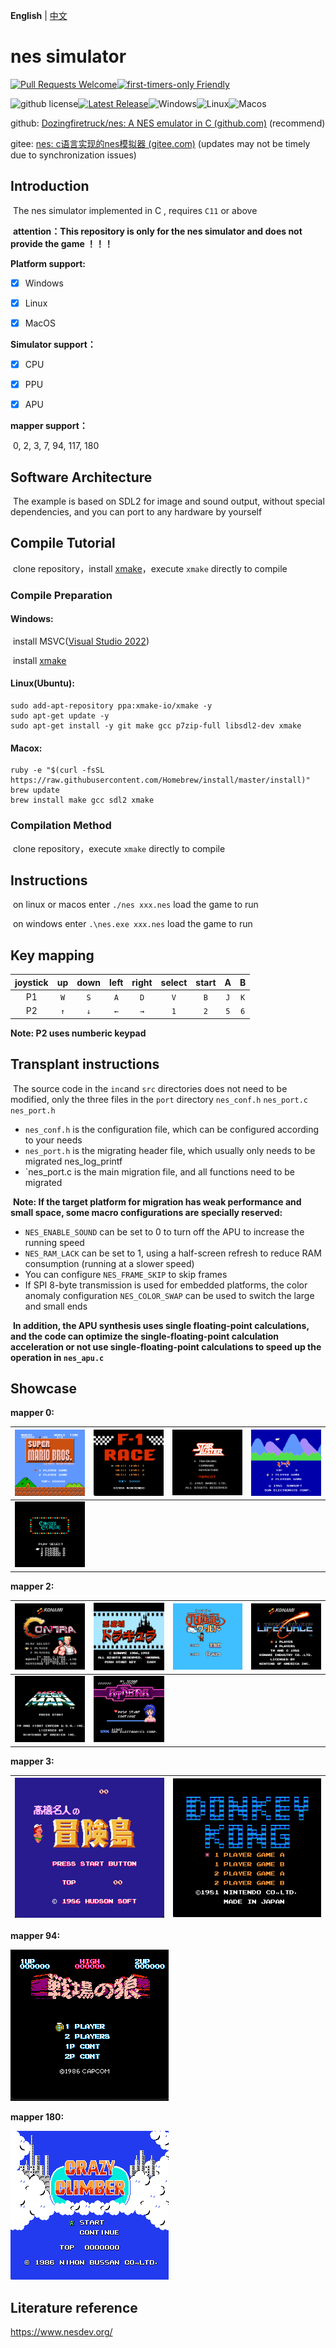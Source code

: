 **English** | [中文](./README_zh.md) 



# nes simulator 

[![Pull Requests Welcome](https://img.shields.io/badge/PRs-welcome-brightgreen.svg?style=flat)](http://makeapullrequest.com)[![first-timers-only Friendly](https://img.shields.io/badge/first--timers--only-friendly-blue.svg)](http://www.firsttimersonly.com/)

![github license](https://img.shields.io/github/license/Dozingfiretruck/nes)[![Latest Release](https://img.shields.io/github/v/release/Dozingfiretruck/nes?label=Release&logo=github)](https://github.com/Dozingfiretruck/nes/releases/latest)![Windows](https://github.com/Dozingfiretruck/nes/actions/workflows/windows.yml/badge.svg?branch=master)![Linux](https://github.com/Dozingfiretruck/nes/actions/workflows/linux.yml/badge.svg?branch=master)![Macos](https://github.com/Dozingfiretruck/nes/actions/workflows/macos.yml/badge.svg?branch=master)



github: [Dozingfiretruck/nes: A NES emulator in C (github.com)](https://github.com/Dozingfiretruck/nes) (recommend)

gitee: [nes: c语言实现的nes模拟器 (gitee.com)](https://gitee.com/Dozingfiretruck/nes) (updates may not be timely due to synchronization issues)

## Introduction
​	The nes simulator implemented in C , requires `C11` or above

​	**attention：This repository is only for the nes simulator and does not provide the game ！！！**



**Platform support:**

- [x] Windows

- [x] Linux

- [x] MacOS

**Simulator support：**

- [x] CPU

- [x] PPU

- [x] APU

**mapper  support：**

​	0, 2, 3, 7, 94, 117, 180

## Software Architecture
​	The example is based on SDL2 for image and sound output, without special dependencies, and you can port to any hardware by yourself


## Compile Tutorial

​	clone repository，install [xmake](https://github.com/xmake-io/xmake)，execute `xmake` directly to compile

### Compile Preparation

#### Windows:	

​	install MSVC([Visual Studio 2022](https://visualstudio.microsoft.com/zh-hans/vs/))

​	install [xmake](https://github.com/xmake-io/xmake)

#### Linux(Ubuntu):

```shell
sudo add-apt-repository ppa:xmake-io/xmake -y
sudo apt-get update -y
sudo apt-get install -y git make gcc p7zip-full libsdl2-dev xmake
```

#### Macox:

```shell
ruby -e "$(curl -fsSL https://raw.githubusercontent.com/Homebrew/install/master/install)"
brew update
brew install make gcc sdl2 xmake
```

### Compilation Method

​	clone repository，execute `xmake` directly to compile

## Instructions

​	on linux or macos enter  `./nes xxx.nes` load the game to run

​	on windows enter `.\nes.exe xxx.nes` load the game to run

## Key mapping

| joystick |  up  | down | left | right | select | start |  A   |  B   |
| :------: | :--: | :--: | :--: | :---: | :----: | :---: | :--: | :--: |
|    P1    | `W`  | `S`  | `A`  |  `D`  |  `V`   |  `B`  | `J`  | `K`  |
|    P2    | `↑`  | `↓`  | `←`  |  `→`  |  `1`   |  `2`  | `5`  | `6`  |

**Note: P2 uses numberic keypad**

## Transplant instructions

​	The source code in the `inc`and `src` directories does not need to be modified, only the three files in the `port` directory `nes_conf.h` `nes_port.c` `nes_port.h`

- `nes_conf.h` is the configuration file, which can be configured according to your needs
- `nes_port.h` is the migrating header file, which usually only needs to be migrated nes_log_printf
- `nes_port.c is the main migration file, and all functions need to be migrated



​	**Note: If the target platform for migration has weak performance and small space, some macro configurations are specially reserved:**

- `NES_ENABLE_SOUND` can be set to 0 to turn off the APU to increase the running speed
- `NES_RAM_LACK` can be set to 1, using a half-screen refresh to reduce RAM consumption (running at a slower speed)
- You can configure `NES_FRAME_SKIP` to skip frames
- If SPI 8-byte transmission is used for embedded platforms, the color anomaly configuration `NES_COLOR_SWAP` can be used to switch the large and small ends



​	**In addition, the APU synthesis uses single floating-point calculations, and the code can optimize the single-floating-point calculation acceleration or not use single-floating-point calculations to speed up the operation in `nes_apu.c`**

## Showcase

**mapper 0:**

| ![Super Mario Bros](./docs/SuperMarioBros.png) | ![F1_race](./docs/F1_race.png) | ![Star Luster (J)](./docs/StarLuster(J).png) | ![Ikki (J)](./docs/Ikki(J).png) |
| :--------------------------------------------: | :----------------------------: | :------------------------------------------: | ------------------------------- |
|  ![Circus Charlie](./docs/CircusCharlie.png)   |                                |                                              |                                 |

**mapper 2:**


|  ![Contra1](./docs/Contra1.png)  | ![Castlevania](./docs/Castlevania.png) | ![Journey](./docs/Journey.png) | ![Lifeporce](./docs/Lifeporce.png) |
| :------------------------------: | :------------------------------------: | :----------------------------: | ---------------------------------- |
| ![mega_man](./docs/mega_man.png) |  ![Athena (J)](./docs/Athena(J).png)   |                                |                                    |

**mapper 3:**

| ![contra](./docs/MapleStory.png) | ![Donkey_kong](./docs/Donkey_kong.png) |
| :------------------------------: | :------------------------------------: |



**mapper 94:**

![Senjou no Ookami](./docs/Senjou_no_Ookami(J).png)

**mapper 180:**

![Crazy Climber](./docs/CrazyClimber(J).png)

## Literature reference

https://www.nesdev.org/



